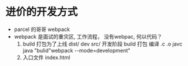 # 进价的开发方式

- parcel 的哥哥 webpack
- webpack 是面试的重灾区,
  工作流程， 没有webpac, 何以代码？
  1. build 打包为了上线 dist/  dev src/ 开发阶段
     build 打包 编译 .c .o javc java
     "bulid"webpack --mode=development"
  2. 入口文件 index.html
  
